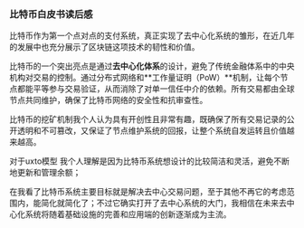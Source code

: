 ### 比特币白皮书读后感

比特币作为第一个点对点的支付系统，真正实现了去中心化系统的雏形，在近几年的发展中也充分展示了区块链这项技术的韧性和价值。

比特币的一个突出亮点是通过**去中心化体系**的设计，避免了传统金融体系中的中央机构对交易的控制。通过分布式网络和**工作量证明（PoW）**机制，让每个节点都能平等参与交易验证，从而消除了对单一信任中介的依赖。所有交易都由全球节点共同维护，确保了比特币网络的安全性和抗审查性。

比特币的挖矿机制我个人认为具有开创性且非常有趣，既确保了所有交易记录的公开透明和不可篡改，又保证了节点维护系统的回报，让整个系统自发运转且价值越来越高。

对于uxto模型 我个人理解是因为比特币系统想设计的比较简洁和灵活，避免不断地更新和管理余额；

在我看了比特币系统主要目标就是解决去中心交易问题，至于其他不再它的考虑范围内，能简化就简化了；不过它确实打开了去中心系统的大门，我相信在未来去中心化系统将随着基础设施的完善和应用端的创新逐渐成为主流。